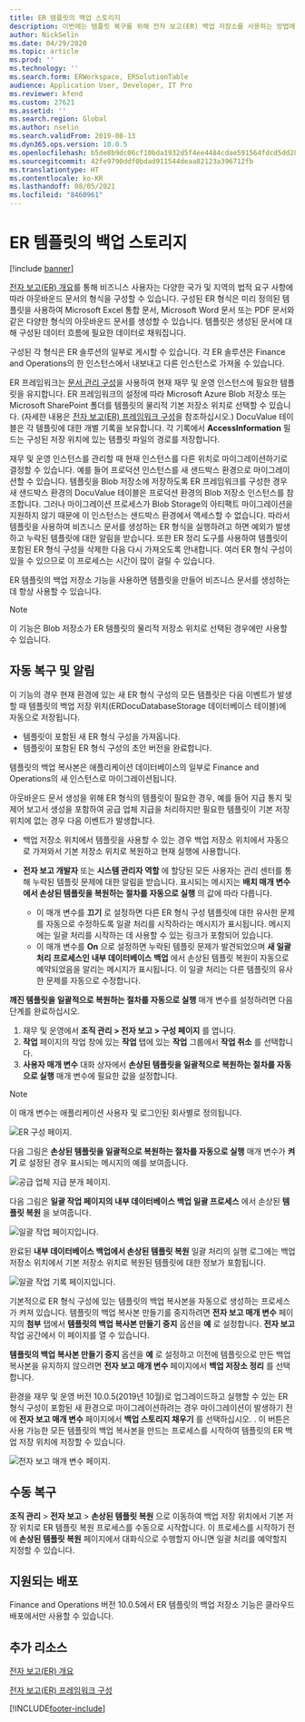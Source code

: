 ```yaml
---
title: ER 템플릿의 백업 스토리지
description: 이번에는 템플릿 복구를 위해 전자 보고(ER) 백업 저장소를 사용하는 방법에 대해 설명합니다.
author: NickSelin
ms.date: 04/29/2020
ms.topic: article
ms.prod: ''
ms.technology: ''
ms.search.form: ERWorkspace, ERSolutionTable
audience: Application User, Developer, IT Pro
ms.reviewer: kfend
ms.custom: 27621
ms.assetid: ''
ms.search.region: Global
ms.author: nselin
ms.search.validFrom: 2019-08-13
ms.dyn365.ops.version: 10.0.5
ms.openlocfilehash: b5de8b9dc06cf10bda1932d5f4ee4484cdae591564fdcd5dd28c5036b82abc66
ms.sourcegitcommit: 42fe9790ddf0bdad911544deaa82123a396712fb
ms.translationtype: HT
ms.contentlocale: ko-KR
ms.lasthandoff: 08/05/2021
ms.locfileid: "8460961"
---
```

# <a name="backup-storage-of-er-templates"></a>ER 템플릿의 백업 스토리지

[!include [banner](../includes/banner.md)]

[전자 보고(ER) 개요](general-electronic-reporting.md)를 통해 비즈니스 사용자는 다양한 국가 및 지역의 법적 요구 사항에 따라 아웃바운드 문서의 형식을 구성할 수 있습니다. 구성된 ER 형식은 미리 정의된 템플릿을 사용하여 Microsoft Excel 통합 문서, Microsoft Word 문서 또는 PDF 문서와 같은 다양한 형식의 아웃바운드 문서를 생성할 수 있습니다. 템플릿은 생성된 문서에 대해 구성된 데이터 흐름에 필요한 데이터로 채워집니다.

구성된 각 형식은 ER 솔루션의 일부로 게시할 수 있습니다. 각 ER 솔루션은 Finance and Operations의 한 인스턴스에서 내보내고 다른 인스턴스로 가져올 수 있습니다.

ER 프레임워크는 [문서 관리 구성](../../fin-ops/organization-administration/configure-document-management.md)을 사용하여 현재 재무 및 운영 인스턴스에 필요한 템플릿을 유지합니다. ER 프레임워크의 설정에 따라 Microsoft Azure Blob 저장소 또는 Microsoft SharePoint 폴더를 템플릿의 물리적 기본 저장소 위치로 선택할 수 있습니다. (자세한 내용은 [전자 보고(ER) 프레임워크 구성](electronic-reporting-er-configure-parameters.md)을 참조하십시오.) DocuValue 테이블은 각 템플릿에 대한 개별 기록을 보유합니다. 각 기록에서 **AccessInformation** 필드는 구성된 저장 위치에 있는 템플릿 파일의 경로를 저장합니다.

재무 및 운영 인스턴스를 관리할 때 현재 인스턴스를 다른 위치로 마이그레이션하기로 결정할 수 있습니다. 예를 들어 프로덕션 인스턴스를 새 샌드박스 환경으로 마이그레이션할 수 있습니다. 템플릿을 Blob 저장소에 저장하도록 ER 프레임워크를 구성한 경우 새 샌드박스 환경의 DocuValue 테이블은 프로덕션 환경의 Blob 저장소 인스턴스를 참조합니다. 그러나 마이그레이션 프로세스가 Blob Storage의 아티팩트 마이그레이션을 지원하지 않기 때문에 이 인스턴스는 샌드박스 환경에서 액세스할 수 없습니다. 따라서 템플릿을 사용하여 비즈니스 문서를 생성하는 ER 형식을 실행하려고 하면 예외가 발생하고 누락된 템플릿에 대한 알림을 받습니다. 또한 ER 정리 도구를 사용하여 템플릿이 포함된 ER 형식 구성을 삭제한 다음 다시 가져오도록 안내합니다. 여러 ER 형식 구성이 있을 수 있으므로 이 프로세스는 시간이 많이 걸릴 수 있습니다.

ER 템플릿의 백업 저장소 기능을 사용하면 템플릿을 만들어 비즈니스 문서를 생성하는 데 항상 사용할 수 있습니다.

> [!NOTE]
> 이 기능은 Blob 저장소가 ER 템플릿의 물리적 저장소 위치로 선택된 경우에만 사용할 수 있습니다.

## <a name="automated-recovery-and-notification"></a>자동 복구 및 알림

이 기능의 경우 현재 환경에 있는 새 ER 형식 구성의 모든 템플릿은 다음 이벤트가 발생할 때 템플릿의 백업 저장 위치(ERDocuDatabaseStorage 데이터베이스 테이블)에 자동으로 저장됩니다.

- 템플릿이 포함된 새 ER 형식 구성을 가져옵니다.
- 템플릿이 포함된 ER 형식 구성의 초안 버전을 완료합니다.

템플릿의 백업 복사본은 애플리케이션 데이터베이스의 일부로 Finance and Operations의 새 인스턴스로 마이그레이션됩니다.

아웃바운드 문서 생성을 위해 ER 형식의 템플릿이 필요한 경우, 예를 들어 지급 통지 및 제어 보고서 생성을 포함하여 공급 업체 지급을 처리하지만 필요한 템플릿이 기본 저장 위치에 없는 경우 다음 이벤트가 발생합니다.

- 백업 저장소 위치에서 템플릿을 사용할 수 있는 경우 백업 저장소 위치에서 자동으로 가져와서 기본 저장소 위치로 복원하고 현재 실행에 사용합니다.
- **전자 보고 개발자** 또는 **시스템 관리자 역할** 에 할당된 모든 사용자는 관리 센터를 통해 누락된 템플릿 문제에 대한 알림을 받습니다. 표시되는 메시지는 **배치 매개 변수에서 손상된 템플릿을 복원하는 절차를 자동으로 실행** 의 값에 따라 다릅니다.

    - 이 매개 변수를 **끄기** 로 설정하면 다른 ER 형식 구성 템플릿에 대한 유사한 문제를 자동으로 수정하도록 일괄 처리를 시작하라는 메시지가 표시됩니다. 메시지에는 일괄 처리를 시작하는 데 사용할 수 있는 링크가 포함되어 있습니다.
    - 이 매개 변수를 **On** 으로 설정하면 누락된 템플릿 문제가 발견되었으며 **새 일괄 처리 프로세스인 내부 데이터베이스 백업** 에서 손상된 템플릿 복원이 자동으로 예약되었음을 알리는 메시지가 표시됩니다. 이 일괄 처리는 다른 템플릿의 유사한 문제를 자동으로 수정합니다.

**깨진 템플릿을 일괄적으로 복원하는 절차를 자동으로 실행** 매개 변수를 설정하려면 다음 단계를 완료하십시오.

1. 재무 및 운영에서 **조직 관리 \> 전자 보고 \> 구성 페이지** 를 엽니다.
2. **작업** 페이지의 작업 창에 있는 **작업** 탭에 있는 **작업** 그룹에서 **작업 취소** 를 선택합니다.
3. **사용자 매개 변수** 대화 상자에서 **손상된 템플릿을 일괄적으로 복원하는 절차를 자동으로 실행** 매개 변수에 필요한 값을 설정합니다.

> [!NOTE]
> 이 매개 변수는 애플리케이션 사용자 및 로그인된 회사별로 정의됩니다.

![ER 구성 페이지.](./media/GER-BackupTemplates-1.png)

다음 그림은 **손상된 템플릿을 일괄적으로 복원하는 절차를 자동으로 실행** 매개 변수가 **켜기** 로 설정된 경우 표시되는 메시지의 예를 보여줍니다.

![공급 업체 지급 분개 페이지.](./media/GER-BackupTemplates-2.png)

다음 그림은 **일괄 작업 페이지의 내부 데이터베이스 백업 일괄 프로세스** 에서 손상된 **템플릿 복원** 을 보여줍니다.

![일괄 작업 페이지입니다.](./media/GER-BackupTemplates-3.png)

완료된 **내부 데이터베이스 백업에서 손상된 템플릿 복원** 일괄 처리의 실행 로그에는 백업 저장소 위치에서 기본 저장소 위치로 복원된 템플릿에 대한 정보가 포함됩니다.

![일괄 작업 기록 페이지입니다.](./media/GER-BackupTemplates-4.png)

기본적으로 ER 형식 구성에 있는 템플릿의 백업 복사본을 자동으로 생성하는 프로세스가 켜져 있습니다. 템플릿의 백업 복사본 만들기를 중지하려면 **전자 보고 매개 변수** 페이지의 **첨부** 탭에서 **템플릿의 백업 복사본 만들기 중지** 옵션을 **예** 로 설정합니다. **전자 보고** 작업 공간에서 이 페이지를 열 수 있습니다.

**템플릿의 백업 복사본 만들기 중지** 옵션을 **예** 로 설정하고 이전에 템플릿으로 만든 백업 복사본을 유지하지 않으려면 **전자 보고 매개 변수** 페이지에서 **백업 저장소 정리** 를 선택합니다.

환경을 재무 및 운영 버전 10.0.5(2019년 10월)로 업그레이드하고 실행할 수 있는 ER 형식 구성이 포함된 새 환경으로 마이그레이션하려는 경우 마이그레이션이 발생하기 전에 **전자 보고 매개 변수** 페이지에서 **백업 스토리지 채우기** 를 선택하십시오. . 이 버튼은 사용 가능한 모든 템플릿의 백업 복사본을 만드는 프로세스를 시작하여 템플릿의 ER 백업 저장 위치에 저장할 수 있습니다.

![전자 보고 매개 변수 페이지.](./media/GER-BackupTemplates-5.png)

## <a name="manual-recovery"></a>수동 복구

**조직 관리** \> **전자 보고** \> **손상된 템플릿 복원** 으로 이동하여 백업 저장 위치에서 기본 저장 위치로 ER 템플릿 복원 프로세스를 수동으로 시작합니다. 이 프로세스를 시작하기 전에 **손상된 템플릿 복원** 페이지에서 대화식으로 수행할지 아니면 일괄 처리를 예약할지 지정할 수 있습니다.

## <a name="supported-deployments"></a>지원되는 배포

Finance and Operations 버전 10.0.5에서 ER 템플릿의 백업 저장소 기능은 클라우드 배포에서만 사용할 수 있습니다.

## <a name="additional-resources"></a>추가 리소스

[전자 보고(ER) 개요](general-electronic-reporting.md)

[전자 보고(ER) 프레임워크 구성](electronic-reporting-er-configure-parameters.md)


[!INCLUDE[footer-include](../../../includes/footer-banner.md)]